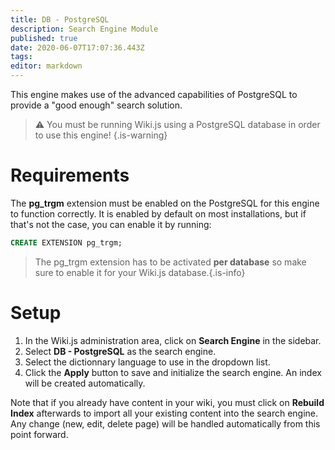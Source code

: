 ```yaml
---
title: DB - PostgreSQL
description: Search Engine Module
published: true
date: 2020-06-07T17:07:36.443Z
tags: 
editor: markdown
---
```


This engine makes use of the advanced capabilities of PostgreSQL to provide a "good enough" search solution.

> :warning: You must be running Wiki.js using a PostgreSQL database in order to use this engine!
{.is-warning}

# Requirements

The **pg_trgm** extension must be enabled on the PostgreSQL for this engine to function correctly. It is enabled by default on most installations, but if that's not the case, you can enable it by running:

```sql
CREATE EXTENSION pg_trgm;
```
> The pg_trgm extension has to be activated **per database** so make sure to enable it for your Wiki.js database.{.is-info}

# Setup

1. In the Wiki.js administration area, click on **Search Engine** in the sidebar.
1. Select **DB - PostgreSQL** as the search engine.
1. Select the dictionnary language to use in the dropdown list.
1. Click the **Apply** button to save and initialize the search engine. An index will be created automatically.

Note that if you already have content in your wiki, you must click on **Rebuild Index** afterwards to import all your existing content into the search engine. Any change (new, edit, delete page) will be handled automatically from this point forward.